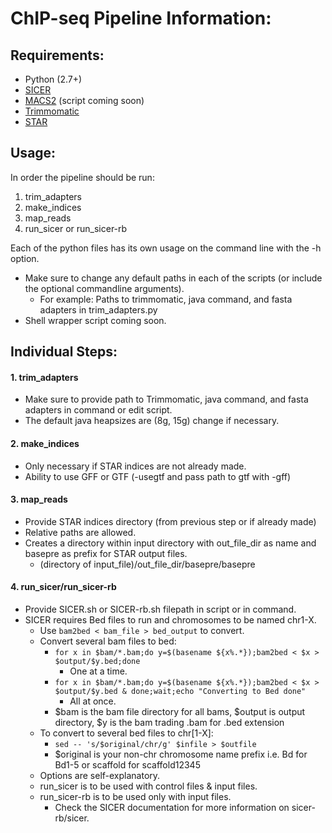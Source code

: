 ChIP-seq Pipeline Information:
==========================

Requirements:
------------
  * Python (2.7+)
  * [SICER][SICER]
  * [MACS2][MACS2] (script coming soon)
  * [Trimmomatic][trim]
  * [STAR][STAR]

Usage:
------
In order the pipeline should be run:
  1. trim_adapters
  2. make_indices
  3. map_reads
  4. run_sicer or run_sicer-rb

Each of the python files has its own usage on the command line with the -h option.

  * Make sure to change any default paths in each of the scripts (or include the optional commandline arguments).
      * For example: Paths to trimmomatic, java command, and fasta adapters in trim_adapters.py
  * Shell wrapper script coming soon.

Individual Steps:
-----------------

#### 1. trim_adapters ####
  * Make sure to provide path to Trimmomatic, java command, and fasta adapters in command or edit script.
  * The default java heapsizes are (8g, 15g) change if necessary.

#### 2. make_indices ####
  * Only necessary if STAR indices are not already made.
  * Ability to use GFF or GTF (-usegtf and pass path to gtf with -gff)

#### 3. map_reads  ####
  * Provide STAR indices directory (from previous step or if already made)
  * Relative paths are allowed.
  * Creates a directory within input directory with out_file_dir as name and basepre as prefix for STAR output files.
      * (directory of input_file)/out_file_dir/basepre/basepre

#### 4. run_sicer/run_sicer-rb ####
  * Provide SICER.sh or SICER-rb.sh filepath in script or in command.
  * SICER requires Bed files to run and chromosomes to be named chr1-X.
      * Use `bam2bed < bam_file > bed_output` to convert.
      * Convert several bam files to bed:
          * `for x in $bam/*.bam;do y=$(basename ${x%.*});bam2bed < $x > $output/$y.bed;done`
              * One at a time.
          * `for x in $bam/*.bam;do y=$(basename ${x%.*});bam2bed < $x > $output/$y.bed & done;wait;echo "Converting to Bed done"`
              * All at once.
          * $bam is the bam file directory for all bams, $output is output directory, $y is the bam trading .bam for .bed extension
      * To convert to several bed files to chr[1-X]:
          *  `sed -- 's/$original/chr/g' $infile > $outfile`
          *  $original is your non-chr chromosome name prefix i.e. Bd for Bd1-5 or scaffold for scaffold12345
      * Options are self-explanatory.
      * run_sicer is to be used with control files & input files.
      * run_sicer-rb is to be used only with input files.
          * Check the SICER documentation for more information on sicer-rb/sicer.

[SICER]: http://home.gwu.edu/~wpeng/Software.htm "SICER"

[trim]: http://www.usadellab.org/cms/?page=trimmomatic "Trimmomatic"

[STAR]: https://github.com/alexdobin/STAR "STAR"

[MACS2]: https://github.com/taoliu/MACS/ "MACS2"




